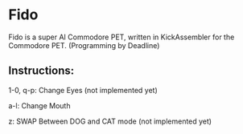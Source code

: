 # Fido

Fido is a super AI Commodore PET, written in KickAssembler for the Commodore PET. (Programming by Deadline)

## Instructions:

1-0, q-p: Change Eyes (not implemented yet)

a-l: Change Mouth

z: SWAP Between DOG and CAT mode (not implemented yet)
